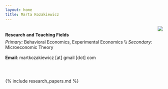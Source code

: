 ```yaml
---
layout: home
title: Marta Kozakiewicz
---
```


<img class="profile-picture" align="right" src="{{site.path}}/assets/photo.jpg">


<!-- <p style="font-size:100%;padding-bottom:0;margin-bottom:1.4em;margin-top:2.5em;line-height: 0em;"> I am currently on the job market. &nbsp;
 In my current research I focus on beliefs formation and learning.</p> -->


<!-- <p style="font-size:18px;font-weight=bold;">Research and Teaching Fields </p> -->
<p style="font-size:100%;font-weight:bold;padding-bottom:0;margin-bottom:1em;margin-top:3em;line-height: 0em;">Research and Teaching Fields</p>
<span style="font-size:100%;font-style:italic"> Primary: </span>  <span style="font-size:100%;"> Behavioral Economics, Experimental Economics</span> \\
<span style="font-size:100%;font-style:italic"> Secondary: </span> <span style="font-size:100%"> Microeconomic Theory</span> 

<div style="padding: 1px"> </div>

**Email**: martkozakiewicz [at] gmail [dot] com

<div style="padding: 15px"> </div>

{% include research_papers.md %}

